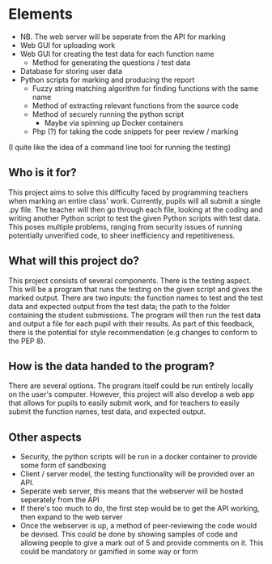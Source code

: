 # Elements

- NB. The web server will be seperate from the API for marking
- Web GUI for uploading work
- Web GUI for creating the test data for each function name
	- Method for generating the questions / test data
- Database for storing user data
- Python scripts for marking and producing the report
	- Fuzzy string matching algorithm for finding functions with the same name
	- Method of extracting relevant functions from the source code
	- Method of securely running the python script
		- Maybe via spinning up Docker containers
	- Php (?) for taking the code snippets for peer review / marking

(I quite like the idea of a command line tool for running the testing)


## Who is it for?

This project aims to solve this difficulty faced by programming teachers when marking an entire class' work. Currently, pupils will all submit a single .py file. The teacher will then go through each file, looking at the coding and writing another Python script to test the given Python scripts with test data. This poses multiple problems, ranging from security issues of running potentially unverified code, to sheer inefficiency and repetitiveness.


## What will this project do?

This project consists of several components. There is the testing aspect. This will be a program that runs the testing on the given script and gives the marked output. There are two inputs: the function names to test and the test data and expected output from the test data; the path to the folder containing the student submissions. The program will then run the test data and output a file for each pupil with their results. As part of this feedback, there is the potential for style recommendation (e.g changes to conform to the PEP 8).

## How is the data handed to the program?

There are several options. The program itself could be run entirely locally on the user's computer. However, this project will also develop a web app that allows for pupils to easily submit work, and for teachers to easily submit the function names, test data, and expected output.

## Other aspects

- Security, the python scripts will be run in a docker container to provide some form of sandboxing
- Client / server model, the testing functionality will be provided over an API.
- Seperate web server, this means that the webserver will be hosted seperately from the API
- If there's too much to do, the first step would be to get the API working, then expand to the web server
- Once the webserver is up, a method of peer-reviewing the code would be devised. This could be done by showing samples of code and allowing people to give a mark out of 5 and provide comments on it. This could be mandatory or gamified in some way or form
